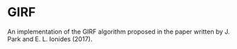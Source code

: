# GIRF
An implementation of the GIRF algorithm proposed in the paper written by J. Park and E. L. Ionides (2017).
